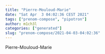 ```yaml
---
title: "Pierre-Mouloud-Marie"
date: "Sat Apr  3 04:02:36 CEST 2021"
tags: ["prenom-compose", "pipotron"]
author: m1ch3l
categories: ["generated"]
slug: "prenom-compose/2021-04-03-04:02:36"
---
```


Pierre-Mouloud-Marie
